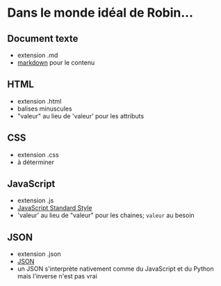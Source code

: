 # Dans le monde idéal de Robin...

## Document texte
* extension .md
* [markdown][] pour le contenu

## HTML
* extension .html
* balises minuscules
* "valeur" au lieu de 'valeur' pour les attributs

## CSS
* extension .css
* à déterminer

## JavaScript
* extension .js
* [JavaScript Standard Style][]
* 'valeur' au lieu de "valeur" pour les chaines; `valeur` au besoin

## JSON
* extension .json
* [JSON][]
* un JSON s'interprète nativement comme du JavaScript et du Python mais l'inverse n'est pas vrai

[markdown]: <http://daringfireball.net/projects/markdown/syntax>
[JavaScript Standard Style]: <http://standardjs.com/>
[JSON]: <http://www.json.org/>
